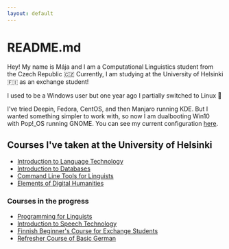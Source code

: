 ```yaml
---
layout: default
---
```

# README.md

Hey! My name is Mája and I am a Computational Linguistics student from the Czech Republic :czech_republic: Currently, I am studying at the University of Helsinki :finland: as an exchange student!

I used to be a Windows user but one year ago I partially switched to Linux :penguin: 

I've tried Deepin, Fedora, CentOS, and then Manjaro running KDE. But I wanted something simpler to work with, so now I am dualbooting Win10 with Pop!\_OS running GNOME. You can see my current configuration [here](https://github.com/AiKuroyake/Dracula-Pop-Dotfiles).

## Courses I've taken at the University of Helsinki

*	[Introduction to Language Technology](https://courses.helsinki.fi/en/KIK-405/136760900)
*	[Introduction to Databases](https://studies.helsinki.fi/courses/cur/hy-opt-cur-2021-df5893c6-74e4-4324-beb0-e1c63b903880/Introduction_to_Databases)
*	[Command Line Tools for Linguists](https://courses.helsinki.fi/en/KIK-LG219/136559398)
*	[Elements of Digital Humanities](https://courses.helsinki.fi/en/LDA-H304/136549034)

### Courses in the progress

*	[Programming for Linguists](https://courses.helsinki.fi/en/KIK-LG208/136559400)
*	[Introduction to Speech Technology](https://courses.helsinki.fi/en/KIK-LG212/137034126)
*	[Finnish Beginner's Course for Exchange Students](https://courses.helsinki.fi/en/FINN-114/137493203)
*	[Refresher Course of Basic German](https://courses.helsinki.fi/en/KK-SAK105/136434348)

